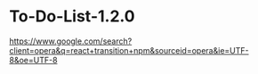 # To-Do-List-1.2.0


https://www.google.com/search?client=opera&q=react+transition+npm&sourceid=opera&ie=UTF-8&oe=UTF-8

